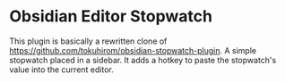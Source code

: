# Obsidian Editor Stopwatch

This plugin is basically a rewritten clone of https://github.com/tokuhirom/obsidian-stopwatch-plugin. A simple stopwatch placed in a sidebar.
It adds a hotkey to paste the stopwatch's value into the current editor.
